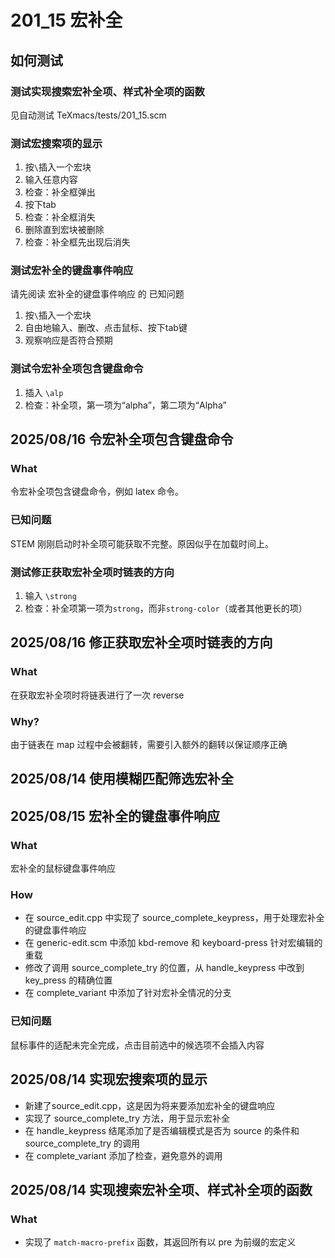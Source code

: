 # 201_15 宏补全
## 如何测试
### 测试实现搜索宏补全项、样式补全项的函数
见自动测试 TeXmacs/tests/201_15.scm 

### 测试宏搜索项的显示
1. 按`\`插入一个宏块
2. 输入任意内容
3. 检查：补全框弹出
4. 按下tab
5. 检查：补全框消失
6. 删除直到宏块被删除
7. 检查：补全框先出现后消失

### 测试宏补全的键盘事件响应
请先阅读 宏补全的键盘事件响应 的 已知问题
1. 按`\`插入一个宏块
2. 自由地输入、删改、点击鼠标、按下tab键
3. 观察响应是否符合预期

### 测试令宏补全项包含键盘命令
1. 插入 `\alp`
2. 检查：补全项，第一项为“alpha”，第二项为“Alpha”

## 2025/08/16 令宏补全项包含键盘命令
### What
令宏补全项包含键盘命令，例如 latex 命令。

### 已知问题
STEM 刚刚启动时补全项可能获取不完整。原因似乎在加载时间上。

### 测试修正获取宏补全项时链表的方向
1. 输入 `\strong`
2. 检查：补全项第一项为`strong`，而非`strong-color`（或者其他更长的项）

## 2025/08/16 修正获取宏补全项时链表的方向
### What
在获取宏补全项时将链表进行了一次 reverse

### Why?
由于链表在 map 过程中会被翻转，需要引入额外的翻转以保证顺序正确

## 2025/08/14 使用模糊匹配筛选宏补全
## 2025/08/15 宏补全的键盘事件响应
### What
宏补全的鼠标键盘事件响应

### How
- 在 source_edit.cpp 中实现了 source_complete_keypress，用于处理宏补全的键盘事件响应
- 在 generic-edit.scm 中添加 kbd-remove 和 keyboard-press 针对宏编辑的重载
- 修改了调用 source_complete_try 的位置，从 handle_keypress 中改到 key_press 的精确位置
- 在 complete_variant 中添加了针对宏补全情况的分支

### 已知问题
鼠标事件的适配未完全完成，点击目前选中的候选项不会插入内容

## 2025/08/14 实现宏搜索项的显示
- 新建了source_edit.cpp，这是因为将来要添加宏补全的键盘响应
- 实现了 source_complete_try 方法，用于显示宏补全
- 在 handle_keypress 结尾添加了是否编辑模式是否为 source 的条件和 source_complete_try 的调用
- 在 complete_variant 添加了检查，避免意外的调用

## 2025/08/14 实现搜索宏补全项、样式补全项的函数
### What
- 实现了 `match-macro-prefix` 函数，其返回所有以 pre 为前缀的宏定义

